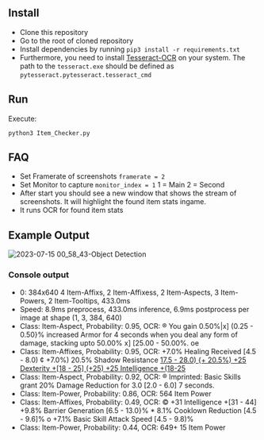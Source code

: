 ## Install

* Clone this repository
* Go to the root of cloned repository
* Install dependencies by running `pip3 install -r requirements.txt`
* Furthermore, you need to install [Tesseract-OCR](https://github.com/tesseract-ocr/tesseract) on your system. The path to the `tesseract.exe` should be defined as `pytesseract.pytesseract.tesseract_cmd`

## Run

Execute:

```
python3 Item_Checker.py
```


## FAQ
* Set Framerate of screenshots `framerate = 2`
* Set Monitor to capture `monitor_index = 1` 1 = Main 2 = Second
* After start you should see a new window that shows the stream of screenshots. It will highlight the found item stats ingame.
* It runs OCR for found item stats

## Example Output
![2023-07-15 00_58_43-Object Detection](https://github.com/ThomasAusHH/D4_Item_Detective/assets/75835669/02409a0a-b49d-4bf5-aa7b-b79254095b7e)

### Console output
* 0: 384x640 4 Item-Affixs, 2 Item-Affixess, 2 Item-Aspects, 3 Item-Powers, 2 Item-Tooltips, 433.0ms
* Speed: 8.9ms preprocess, 433.0ms inference, 6.9ms postprocess per image at shape (1, 3, 384, 640)
* Class: Item-Aspect, Probability: 0.95, OCR: ® You gain 0.50%|x] (0.25 - 0.50}%  increased Armor for 4 seconds when  you deal any form of damage, stacking  upto 50.00% x] [25.00 - 50.00%.  oe 
* Class: Item-Affixes, Probability: 0.95, OCR: +7.0% Healing Received [4.5 - 8.0) ¢  +7.0%)  20.5% Shadow Resistance [17.5 -  28.0) {+ 20.5%)  +25 Dexterity +[18 - 25] (+25)  +25 Intelligence +(18-25]( ) 
* Class: Item-Aspect, Probability: 0.92, OCR: ® Imprinted: Basic Skills grant 20%  Damage Reduction for 3.0 [2.0 - 6.0]  7 seconds.
* Class: Item-Power, Probability: 0.86, OCR: 564 Item Power
* Class: Item-Affixes, Probability: 0.49, OCR: © +31 Intelligence +[31 - 44]   +9.8% Barrier Generation [6.5 - 13.0}%  * 8.1% Cooklown Reduction [4.5 - 9.6]%  o +7.1% Basic Skill Attack Speed [4.5 -  9.8)%     
* Class: Item-Power, Probability: 0.44, OCR: 649+ 15 Item Power
